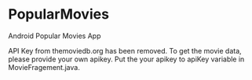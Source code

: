 # PopularMovies
Android Popular Movies App

API Key from themoviedb.org has been removed.
To get the movie data, please provide your own apikey.
Put the your apikey to apiKey variable in MovieFragement.java.
